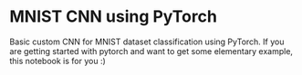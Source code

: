 # MNIST CNN using PyTorch

Basic custom CNN for MNIST dataset classification using PyTorch. If you are getting started with pytorch and want to get some elementary example, this notebook is for you :)
